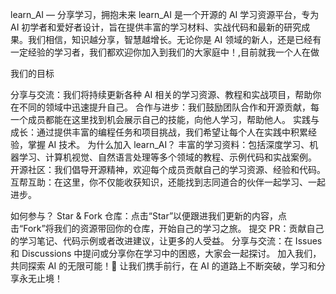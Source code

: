 learn_AI — 分享学习，拥抱未来
learn_AI 是一个开源的 AI 学习资源平台，专为 AI 初学者和爱好者设计，旨在提供丰富的学习材料、实战代码和最新的研究成果。我们相信，知识越分享，智慧越增长。无论你是 AI 领域的新人，还是已经有一定经验的学习者，我们都欢迎你加入到我们的大家庭中！,目前就我一个人在做

我们的目标

分享与交流：我们将持续更新各种 AI 相关的学习资源、教程和实战项目，帮助你在不同的领域中迅速提升自己。
合作与进步：我们鼓励团队合作和开源贡献，每一个成员都能在这里找到机会展示自己的技能，向他人学习，帮助他人。
实践与成长：通过提供丰富的编程任务和项目挑战，我们希望让每个人在实践中积累经验，掌握 AI 技术。
为什么加入 learn_AI？
丰富的学习资料：包括深度学习、机器学习、计算机视觉、自然语言处理等多个领域的教程、示例代码和实战案例。
开源社区：我们倡导开源精神，欢迎每个成员贡献自己的学习资源、经验和代码。
互帮互助：在这里，你不仅能收获知识，还能找到志同道合的伙伴一起学习、一起进步。


如何参与？
Star & Fork 仓库：点击“Star”以便跟进我们更新的内容，点击“Fork”将我们的资源带回你的仓库，开始自己的学习之旅。
提交 PR：贡献自己的学习笔记、代码示例或者改进建议，让更多的人受益。
分享与交流：在 Issues 和 Discussions 中提问或分享你在学习中的困惑，大家会一起探讨。
加入我们，共同探索 AI 的无限可能！🚀
让我们携手前行，在 AI 的道路上不断突破，学习和分享永无止境！

